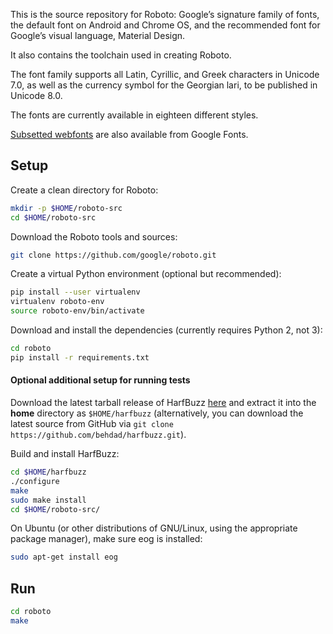 This is the source repository for Roboto: Google’s signature family
of fonts, the default font on Android and Chrome OS, and the
recommended font for Google’s visual language, Material Design.

It also contains the toolchain used in creating Roboto.

The font family supports all Latin, Cyrillic, and Greek characters in
Unicode 7.0, as well as the currency symbol for the Georgian lari, to
be published in Unicode 8.0.

The fonts are currently available in eighteen different styles.

[Subsetted webfonts](https://fonts.google.com/specimen/Roboto) are also available from Google Fonts.

## Setup

Create a clean directory for Roboto:

```bash
mkdir -p $HOME/roboto-src
cd $HOME/roboto-src
```

Download the Roboto tools and sources:

```bash
git clone https://github.com/google/roboto.git
```

Create a virtual Python environment (optional but recommended):

```bash
pip install --user virtualenv
virtualenv roboto-env
source roboto-env/bin/activate
```

Download and install the dependencies (currently requires Python 2, not 3):

```bash
cd roboto
pip install -r requirements.txt
```

#### Optional additional setup for running tests

Download the latest tarball release of HarfBuzz
[here](http://www.freedesktop.org/wiki/Software/HarfBuzz/) and extract it into
the **home** directory as `$HOME/harfbuzz` (alternatively, you can download the
latest source from GitHub via
`git clone https://github.com/behdad/harfbuzz.git`).

Build and install HarfBuzz:

```bash
cd $HOME/harfbuzz
./configure
make
sudo make install
cd $HOME/roboto-src/
```

On Ubuntu (or other distributions of GNU/Linux, using the appropriate package
manager), make sure eog is installed:

```bash
sudo apt-get install eog
```

## Run

```bash
cd roboto
make
```

